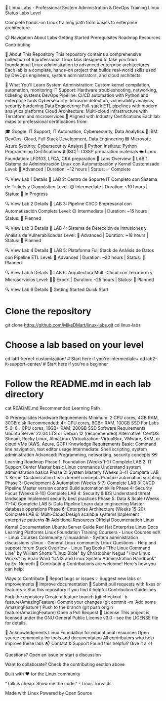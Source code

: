 🐧 Linux Labs - Professional System Administration & DevOps Training
Linux Status Labs Level

Complete hands-on Linux training path from basics to enterprise architecture

📋 Navigation
About Labs Getting Started Prerequisites Roadmap Resources Contributing

📖 About This Repository
This repository contains a comprehensive collection of 6 professional Linux labs designed to take you from foundational Linux administration to advanced enterprise architectures. Each lab is a complete, hands-on project that builds real-world skills used by DevOps engineers, system administrators, and cloud architects.

🎯 What You'll Learn
System Administration: Custom kernel compilation, automation, monitoring
IT Support: Hardware troubleshooting, networking, ticketing systems
DevOps Pipeline: CI/CD automation with Python and enterprise tools
Cybersecurity: Intrusion detection, vulnerability analysis, security hardening
Data Engineering: Full-stack ETL pipelines with modern analytics platforms
Cloud Architecture: Multi-cloud infrastructure with Terraform and microservices
💼 Aligned with Industry Certifications
Each lab maps to professional certifications from:

🎓 Google: IT Support, IT Automation, Cybersecurity, Data Analytics
🔷 IBM: DevOps, Cloud, Full Stack Development, Data Engineering
🟦 Microsoft: Azure Security, Cybersecurity Analyst
🐍 Python Institute: Python Programming Certifications
🔒 (ISC)²: CISSP preparation materials
☁️ Linux Foundation: LFD103, LFCA, CKA preparation
🧪 Labs Overview
📂 LAB 1: Sistema de Administración Linux con Automatización y Kernel Customizado
Level: 🔴 Advanced | Duration: ~12 hours | Status: ✅ Complete

🔍 View Lab 1 Details
📂 LAB 2: Centro de Soporte IT Completo con Sistema de Tickets y Diagnóstico
Level: 🟡 Intermediate | Duration: ~10 hours | Status: 🚧 In Progress

🔍 View Lab 2 Details
📂 LAB 3: Pipeline CI/CD Empresarial con Automatización Completa
Level: 🟡 Intermediate | Duration: ~15 hours | Status: 📝 Planned

🔍 View Lab 3 Details
📂 LAB 4: Sistema de Detección de Intrusiones y Análisis de Vulnerabilidades
Level: 🔴 Advanced | Duration: ~18 hours | Status: 📝 Planned

🔍 View Lab 4 Details
📂 LAB 5: Plataforma Full Stack de Análisis de Datos con Pipeline ETL
Level: 🔴 Advanced | Duration: ~20 hours | Status: 📝 Planned

🔍 View Lab 5 Details
📂 LAB 6: Arquitectura Multi-Cloud con Terraform y Microservicios
Level: 🔴🔴 Expert | Duration: ~25 hours | Status: 📝 Planned

🔍 View Lab 6 Details
🚀 Getting Started
Quick Start
# Clone the repository
git clone https://github.com/MikeDMart/linux-labs.git
cd linux-labs

# Choose a lab based on your level
cd lab1-kernel-customization/  # Start here if you're intermediate+
cd lab2-it-support-center/     # Start here if you're a beginner

# Follow the README.md in each lab directory
cat README.md
Recommended Learning Path

⚙️ Prerequisites
Hardware Requirements
Minimum: 2 CPU cores, 4GB RAM, 30GB disk
Recommended: 4+ CPU cores, 8GB+ RAM, 100GB SSD
For Labs 5-6: 8+ CPU cores, 16GB+ RAM, 200GB SSD
Software Requirements
Ubuntu Server 22.04 LTS or Debian 12 (recommended)
Alternative: CentOS Stream, Rocky Linux, AlmaLinux
Virtualization: VirtualBox, VMware, KVM, or cloud VMs (AWS, Azure, GCP)
Knowledge Requirements
Basic: Command line navigation, text editor usage
Intermediate: Shell scripting, system administration
Advanced: Programming, networking, security concepts
🗺️ Learning Roadmap
Phase 1: Foundation (Weeks 1-2)
 Complete LAB 2: IT Support Center
 Master basic Linux commands
 Understand system administration basics
Phase 2: System Mastery (Weeks 3-4)
 Complete LAB 1: Kernel Customization
 Learn kernel concepts
 Practice automation scripting
Phase 3: Development & Automation (Weeks 5-7)
 Complete LAB 3: CI/CD Pipeline
 Master version control
 Build automation skills
Phase 4: Security Focus (Weeks 8-10)
 Complete LAB 4: Security & IDS
 Understand threat landscape
 Implement security best practices
Phase 5: Data & Scale (Weeks 11-14)
 Complete LAB 5: Data Pipeline
 Learn data engineering
 Master database operations
Phase 6: Enterprise Architecture (Weeks 15-20)
 Complete LAB 6: Multi-Cloud
 Design scalable systems
 Implement enterprise patterns
📚 Additional Resources
Official Documentation
Linux Kernel Documentation
Ubuntu Server Guide
Red Hat Enterprise Linux Docs
Learning Platforms
Linux Foundation Training
Coursera - Linux Courses
edX - Linux Courses
Community
r/linuxadmin - System administration discussions
r/linux - General Linux community
Linux Questions - Help and support forum
Stack Overflow - Linux Tag
Books
"The Linux Command Line" by William Shotts
"Linux Bible" by Christopher Negus
"How Linux Works" by Brian Ward
"UNIX and Linux System Administration Handbook" by Evi Nemeth
🤝 Contributing
Contributions are welcome! Here's how you can help:

Ways to Contribute
🐛 Report bugs or issues
💡 Suggest new labs or improvements
📝 Improve documentation
🔧 Submit pull requests with fixes or features
⭐ Star this repository if you find it helpful
Contribution Guidelines
Fork the repository
Create a feature branch (git checkout -b feature/AmazingFeature)
Commit your changes (git commit -m 'Add some AmazingFeature')
Push to the branch (git push origin feature/AmazingFeature)
Open a Pull Request
📄 License
This project is licensed under the GNU General Public License v3.0 - see the LICENSE file for details.

🌟 Acknowledgments
Linux Foundation for educational resources
Open source community for tools and documentation
All contributors who help improve these labs
📬 Contact & Support
Found this helpful? Give it a ⭐!

Questions? Open an issue or start a discussion

Want to collaborate? Check the contributing section above

Built with ❤️ for the Linux community

"Talk is cheap. Show me the code." - Linus Torvalds

Made with Linux Powered by Open Source
